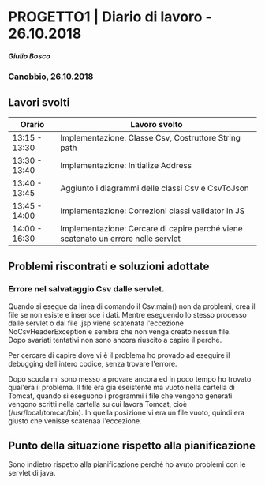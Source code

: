# PROGETTO1 | Diario di lavoro - 26.10.2018
##### Giulio Bosco
### Canobbio, 26.10.2018

## Lavori svolti

|Orario        |Lavoro svolto                 |
|--------------|------------------------------|
|13:15 - 13:30 |Implementazione: Classe Csv, Costruttore String path  |
|13:30 - 13:40 |Implementazione: Initialize Address |
|13:40 - 13:45 |Aggiunto i diagrammi delle classi Csv e CsvToJson |
|13:45 - 14:00 |Implementazione: Correzioni classi validator in JS |
|14:00 - 16:30 |Implementazione: Cercare di capire perché viene scatenato un errore nelle servlet |

##  Problemi riscontrati e soluzioni adottate
### Errore nel salvataggio Csv dalle servlet.
Quando si esegue da linea di comando il Csv.main() non da problemi, crea il file se non esiste e inserisce i dati.
Mentre eseguendo lo stesso processo dalle servlet o dai file .jsp viene scatenata l'eccezione NoCsvHeaderException e
sembra che non venga creato nessun file.  
Dopo svariati tentativi non sono ancora riuscito a capire il perché.

Per cercare di capire dove vi è il problema ho provado ad eseguire il debugging dell'intero codice, senza trovare l'errore.

Dopo scuola mi sono messo a provare ancora ed in poco tempo ho trovato qual'era il problema. Il file era gia eseistente
ma vuoto nella cartella di Tomcat, quando si eseguono i programmi i file che vengono generati vengono scritti
nella cartella su cui lavora Tomcat, cioè (/usr/local/tomcat/bin). In quella posizione vi era un file vuoto, quindi era
giusto che venisse scatenaa l'eccezione.

##  Punto della situazione rispetto alla pianificazione
Sono indietro rispetto alla pianificazione perché ho avuto problemi con le servlet di java.
